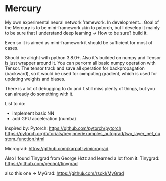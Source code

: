 # Mercury
My own experimental neural network framework. In development...
Goal of the Mercury is to be mini-framework akin to pytorch, but I develop it mainly to be sure that I understand deep learning -> How to be sure? build it.

Even so it is aimed as mini-framework it should be sufficient for most of cases.

Should be alright with python 3.8.0+. Also it's builded on numpy and Tensor is just wrapper around it.
You can perform all basic numpy operation with Tensor. The tensor track and save all operation for
backpropagation (backward), so it would be used for computing gradient, which is used for updating weights and biases.

There is a lot of debugging to do and it still miss plenty of things, but you can already do something with it.

List to do:
- implement basic NN
- add GPU acceleration (numba)

Inspired by: 
Pytorch:
https://github.com/pytorch/pytorch
https://pytorch.org/tutorials/beginner/examples_autograd/two_layer_net_custom_function.html

Micrograd:
https://github.com/karpathy/micrograd


Also I found Tinygrad from George Hotz and learned a lot from it.
Tinygrad:
https://github.com/geohot/tinygrad

also this one -> MyGrad:
https://github.com/rsokl/MyGrad
